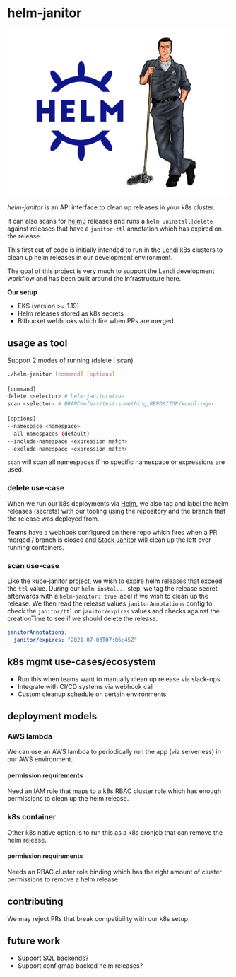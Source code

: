 # helm-janitor

![Helm+Janitor](art/helm+janitor.png)

_helm-janitor_ is an API interface to clean up releases in your k8s cluster.

It can also scans for [helm3](https://helm.sh/blog/helm-3-released/) releases
and runs a `helm uninstall|delete` against releases that have a `janitor-ttl`
annotation which has expired on the release.

This first cut of code is initially intended to run in the [Lendi](https://www.lendi.com.au)
k8s clusters to clean up helm releases in our development environment.

The goal of this project is very much to support the Lendi development
workflow and has been built around the infrastructure here.

**Our setup**
- EKS (version >= 1.19)
- Helm releases stored as k8s secrets
- Bitbucket webhooks which fire when PRs are merged.

## usage as tool

Support 2 modes of running (delete | scan)

```bash
./helm-janitor [command] [options]

[command]
delete <selector> # helm-janitor=true
scan <selector> # BRANCH=feat/test-something,REPOSITORY=cool-repo

[options]
--namespace <namespace>
--all-namespaces (default)
--include-namespace <expression match>
--exclude-namespace <expression match>
```

`scan` will scan all namespaces if no specific namespace or expressions are
used.

### delete use-case

When we run our k8s deployments via [Helm](https://helm.sh), we also tag and
label the helm releases (secrets) with our tooling using the repository and
the branch that the release was deployed from.

Teams have a webhook configured on there repo which fires when a PR merged /
branch is closed and [Stack Janitor](https://github.com/lendi-au/stackjanitor)
will clean up the left over running containers.

### scan use-case

Like the [kube-janitor project](https://codeberg.org/hjacobs/kube-janitor),
we wish to expire helm releases that exceed the `ttl` value. During our
`helm instal...` step, we tag the release secret afterwards with a
`helm-janitor: true` label if we wish to clean up the release. We then read the
release values `janitorAnnotations` config to check the `janitor/ttl` or
`janitor/expires` values and checks against the creationTime to see if we
should delete the release.

```yaml
janitorAnnotations:
  janitor/expires: "2021-07-03T07:06:45Z"
```

## k8s mgmt use-cases/ecosystem

- Run this when teams want to manually clean up release via slack-ops
- Integrate with CI/CD systems via webhook call
- Custom cleanup schedule on certain environments

## deployment models

### AWS lambda

We can use an AWS lambda to periodically run the app (via serverless) in our
AWS environment.

#### permission requirements

Need an IAM role that maps to a k8s RBAC cluster role which has enough
permissions to clean up the helm release.

### k8s container

Other k8s native option is to run this as a k8s cronjob that can remove the helm release.

#### permission requirements

Needs an RBAC cluster role binding which has the right amount of cluster
permissions to remove a helm release. 

## contributing

We may reject PRs that break compatibility with our k8s setup.

## future work

- Support SQL backends?
- Support configmap backed helm releases?